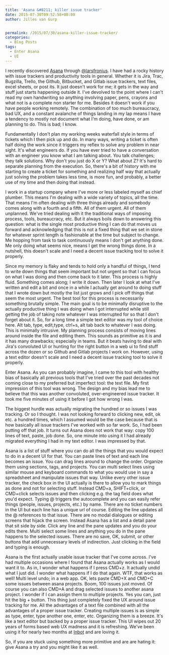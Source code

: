```yaml
---
title: 'Asana &#8211; killer issue tracker'
date: 2015-07-30T09:52:58+00:00
author: Jilles van Gurp


permalink: /2015/07/30/asana-killer-issue-tracker/
categories:
  - Blog Posts
tags:
  - Enter Asana
  - UI
---
```

I recently discovered [Asana](https://asana.com/) through [@larsfronius](https://twitter.com/larsfronius). I have had a rocky history with issue trackers and productivity tools in general. Whether it is Jira, Trac, Bugzilla, Trello, the Github, Bitbucket, and Gitlab issue trackers, text files, excel sheets, or post its. It just doesn't work for me; it gets in the way and stuff just starts happening outside it. I've devolved to the point where I can't read my own handwriting so anything involving paper, pens, crayons and what not is a complete non starter for me. Besides it doesn't work if you have people working remotely. The combination of too much bureaucracy, bad UX, and a constant avalanche of things landing in my lap means I have a tendency to mostly not document what I'm doing, have done, or am planning to do. This is bad; I know. 

Fundamentally I don't plan my working weeks waterfall style in terms of tickets which I then pick up and do. In many ways, writing a ticket is often half doing the work since it triggers my reflex to solve any problem in near sight. It's what engineers do. If you have ever tried to have a conversation with an engineer you know what I am talking about. You talk challenges; they talk solutions. Why don't you just do X or Y? What about Z? It's hard to separate planning from the execution. So, there's a bit of history with me starting to create a ticket for something and realizing half way that actually just solving the problem takes less time, is more fun, and probably, a better use of my time and then doing that instead. 

I work in a startup company where I've more or less labeled myself as chief plumber. This means I'm dealing with a wide variety of topics, all the time. That means I'm often dealing with three things already and somebody comes along with a fourth and a fifth. All of them urgent. All of them unplanned. We've tried dealing with it the traditional ways of imposing process, tools, bureaucracy, etc. But it always boils down to answering this question: what is the single most productive thing I can do that moves us forward and acknowledging that this is not a fixed thing that we set in stone for whatever sprint length is fashionable at the time but subject to change. Me hopping from task to task continuously means I don't get anything done. Me only doing what seems nice, means I get the wrong things done. In a nutshell, this doesn't scale and I need a decent issue tracking tool to solve it properly.

Since my memory is flaky and tends to hold only a handful of things, I tend to write down things that seem important but not urgent so that I can focus on what I was doing and then come back to it later. This process is highly fluid. Something comes along; I write it down. Then later I look at what I've written and edit a bit and once in a while I actually get around to doing stuff that I wrote down but mostly the list just grows and I pick off things that seem the most urgent. The best tool for this process is necessarily something brutally simple. The main goal is to be minimally disruptive to the actually productive thing I was doing when I got interrupted while still getting the job of taking note whatever I was interrupted for so that I don't forget about it. So, for a long time a simple text editor was my tool of choice here. Alt tab, type, edit,type, ctrl+s, alt tab back to whatever I was doing. This is minimally intrusive. My planning process consists of moving lines around inside the file and editing them. This sounds as primitive as it is and it has many drawbacks; especially in teams. But it beats having to deal with Jira's convoluted UI or hunting for the right button in a web ui to find stuff across the dozen or so Github and Gitlab projects I work on. However, using a text editor doesn't scale and I need a decent issue tracking tool to solve it properly.

Enter Asana. As you can probably imagine, I came to this tool with healthy bias of basically all previous tools that I've tried over the past decades not coming close to my preferred but imperfect tool: the text file. My first impression of this tool was wrong. The design and my bias lead me to believe that this was another convoluted, over-engineered issue tracker. It took me five minutes of using it before I got how wrong I was.

The biggest hurdle was actually migrating the hundred or so issues I was tracking. Or so I thought. I was not looking forward to clicking new, edit, ok etc. a hundred times, which I assumed would be the case because that is how basically all issue trackers I've worked with so far work. So, I had been putting off that job. It turns out Asana does not work that way: copy 100 lines of text, paste, job done. So, one minute into using it I had already migrated everything I had in my text editor. I was impressed by that.

Asana is a list of stuff where you can do all the things that you would expect to do in a decent UI for that. You can paste lines of text and each line becomes an issue. You can drag lines around to change the order. Organize them using sections, tags, and projects. You can multi select lines using similar mouse and keyboard commands to what you would use in say a spreadsheet and manipulate issues that way. Unlike every other issue tracker, the check box in the UI actually is there to allow you to mark things as done and not for selecting stuff. Instead CMD+a, SHIFT+click, or CMD+click selects issues and then clicking e.g. the tag field does what you'd expect. Typing @ triggers the autocomplete and you can easily refer things (people, issues, projects, etc.) by name. There are no ticket numbers in the UI but each line has a unique url of course. Editing the line updates all the @ references to that issue. There are no modal dialogues or editing screens that hijack the screen. Instead Asana has a list and a detail pane that sit side by side. Click any line and the pane updates and you do your edits there. Multi select some lines and anything you do in the pane happens to the selected issues. There are no save, OK, submit, or other buttons that add unnecessary levels of indirection. Just clicking in the field and typing is enough.  

Asana is the first actually usable issue tracker that I've come across. I've had multiple occasions where I found that Asana actually works as I would want it to. As in, I wonder what happens if I press CMD+z. It actually undid what I just did. I wonder what happens if I do that again. WTF, that works as well! Multi level undo; in a web app. OK, lets paste CMD+X and CMD+C some issues between asana projects. Boom, 100 issues just moved. Of course you can also CMD+A and drag selected issues to another asana project. I wonder if I can assign them to multiple projects. Yes you can, just hit the big + button. This thing just completely fixed the UX around issue tracking for me. All the advantages of a text file combined with all the advantages of a proper issue tracker. Creating multiple issues is as simple as type, enter, type another one, enter, etc. Organizing them is a breeze. It's like a text editor but backed by a proper issue tracker. This UI wipes out 20 years of forms based web UX madness and it is refreshing. We've been using it for nearly two months at [Inbot](https://inbot.io) and are loving it.

So, if you are stuck using something more primitive and are are hating it: give Asana a try and you might like it as well.
